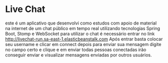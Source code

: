 # Live Chat

este é um aplicativo que desenvolvi como estudos com apoio de material na internet de um chat público em tempo real utilizando tecnologias Spring Boot, Stomp e WebSocket
para utilizar o chat é necessário entrar no link http://livechat-run.sa-east-1.elasticbeanstalk.com
Após entrar basta colocar seu username e clicar em connect depois para enviar sua mensagem digite no campo certo e clique e em enviar
todas pessoas conectadas irão conseguir enviar e visualizar mensagens enviadas por outros usuários.
